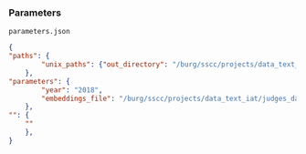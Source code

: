 

### Parameters

`parameters.json`

```json
{
"paths": {
        "unix_paths": {"out_directory": "/burg/sscc/projects/data_text_iat/judges_data"}
	},
"parameters": {
        "year": "2018",
        "embeddings_file": "/burg/sscc/projects/data_text_iat/judges_data/SBW-vectors-300-min5.txt"
    },
"": {
	""
    },
}
```